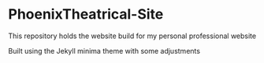 # PhoenixTheatrical-Site
This repository holds the website build for my personal professional website

Built using the Jekyll minima theme with some adjustments
